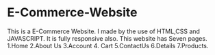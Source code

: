 # E-Commerce-Website
This is a E-Commerce Website. I made by the use of HTML,CSS and JAVASCRIPT. It is fully responsive also. This website has Seven pages. 1.Home 2.About Us 3.Account 4. Cart 5.ContactUs 6.Details 7.Products.
